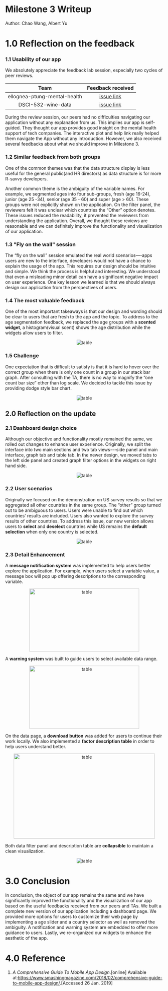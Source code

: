 # Milestone 3 Writeup

Author: Chao Wang, Albert Yu

# 1.0 Reflection on the feedback

### 1.1 Usability of our app

We absolutely appreciate the feedback lab session, especially two cycles of peer reviews.

| Team  | Feedback received |
| :------: | :---: |
|ellognea-ptung-mental-health | [issue link](https://github.com/UBC-MDS/Mental-Health-Analysis_Vis-App/issues/28) |
|DSCI-532-wine-data           | [issue link](https://github.com/UBC-MDS/Mental-Health-Analysis_Vis-App/issues/27) |

During the review session, our peers had no difficulties navigating our application without any explanation from us. This implies our app is self-guided. They thought our app provides good insight on the mental health support of tech companies. The interactive plot and help link really helped them navigate the App without any introduction. However, we also received several feedbacks about what we should improve in Milestone 3.

### 1.2  Similar feedback from both groups

One of the common themes was that the data structure display is less useful for the general public(and HR directors) as data structure is for more R-savvy developers.

Another common theme is the ambiguity of the variable names. For example, we segmented ages into four sub-groups, fresh (age 16-24), junior (age 25 -34), senior (age 35 - 60) and super (age > 60). These groups were not explicitly shown on the application. On the filter panel, the reviewers felt it was unclear which countries the “Other” option denotes. These issues reduced the readability, it prevented the reviewers from understanding the application. Overall, we thought these reviews are reasonable and we can definitely improve the functionality and visualization of our application.

### 1.3 "Fly on the wall" session

The “fly on the wall” session emulated the real world scenarios—-apps users are new to the interface, developers would not have a chance to explain the usage of the app. This requires our design should be intuitive and simple. We think the process is helpful and interesting. We understood that even a misleading minor detail can have a significant negative impact on user experience. One key lesson we learned is that we should always design our application from the perspectives of users.

### 1.4 The most valuable feedback

One of the most important takeaways is that our design and wording should be clear to users that are fresh to the app and the topic. To address to the age segmentation feedback, we replaced the age groups with a **scented widget**, a histogram(visual scent) shows the age distribution while the widgets allow users to filter.

<div align="center">
<img src="../imgs/age_filter.png" alt="table"/>
</div>

### 1.5 Challenge

One expectation that is difficult to satisfy is that it is hard to hover over the correct group when there is only one count in a group in our stack bar graph. After consulting with the TA, there is no way to magnify the “one count bar size” other than log scale. We decided to tackle this issue by providing dodge style bar chart.

<div align="center">
<img src="../imgs/stack_dodge.png" alt="table"/>
</div>


## 2.0 Reflection on the update

### 2.1 Dashboard design choice

Although our objective and functionality mostly remained the same, we rolled out changes to enhance user experience. Originally, we split the interface into two main sections and two tab views---side panel and main interface, graph tab and table tab. In the newer design, we moved tabs to the left side panel and created graph filter options in the widgets on right hand side.

<div align="center">
<img src="../imgs/app2-dashboardpage.png" alt="table"/>
</div>

### 2.2 User scenarios

Originally we focused on the demonstration on US survey results so that we aggregated all other countries in the same group. The “other” group turned out to be ambiguous to users. Users were unable to find out which countries’ results are included. Users also wanted to explore the survey results of other countries. To address this issue, our new version allows users to **select** and **deselect** countries while US remains the **default selection** when only one country is selected.

<div align="center">
<img src="../imgs/country_selection.png" alt="table"/>
</div>

### 2.3 Detail Enhancement


A **message notification system** was implemented to help users better explore the application. For example, when users select a variable value, a message box will pop up offering descriptions to the corresponding variable.

<div align="center">
<img src="../imgs/notification.png" width="350" height="200" alt="table"/>
</div>

A **warning system** was built to guide users to select available data range.

<div align="center">
<img src="../imgs/warning.png" width="350" height="200" alt="table"/>
</div>

On the data page, a **download button** was added for users to continue their work locally. We also implemented a **factor description table** in order to help users understand better.

<div align="center">
<img src="../imgs/app2-datapage.png" width="450" height="270" alt="table"/>
</div>

Both data filter panel and description table are **collapsible** to maintain a clean visualization.

<div align="center">
<img src="../imgs/collapse.png" alt="table"/>
</div>

# 3.0 Conclusion

In conclusion, the object of our app remains the same and we have significantly improved the functionality and the visualization of our app based on the useful feedbacks received from our peers and TAs. We built a complete new version of our application including a dashboard page. We provided more options for users to customize their web page by implementing a age slider and a country selector as well as removed the ambiguity. A notification and warning system are embedded to offer more guidance to users. Lastly, we re-organized our widgets to enhance the aesthetic of the app.

# 4.0 Reference

1. *A Comprehensive Guide To Mobile App Design*.\[online\] Available at:<https://www.smashingmagazine.com/2018/02/comprehensive-guide-to-mobile-app-design/>.\[Accessed 26 Jan. 2019\]
